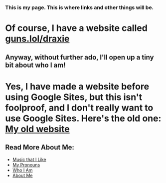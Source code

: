 <h3>This is my page. This is where links and other things will be.</h3>

<h1>Of course, I have a website called <a href="https://guns.lol/draxie">guns.lol/draxie</a></h1>

<h2>Anyway, without further ado, I'll open up a tiny bit about who I am!</h2>

<h1>Yes, I have made a website before using Google Sites,  
but this isn't foolproof, and I don't really want to use Google Sites.  
Here's the old one: <a href="https://sites.google.com/ccs.k12.in.us/all-about-me-drax/home">My old website</a></h1>

<h2>Read More About Me:</h2>
<ul>
    <li><a href="music.html">Music that I Like</a></li>
    <li><a href="pronouns.html">My Pronouns</a></li>
    <li><a href="who-i-am.md">Who I Am</a></li>
    <li><a href="about.md">About Me</a></li>
</ul>
